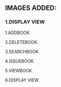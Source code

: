 ## IMAGES ADDED:

### 1.DISPLAY VIEW


 1.ADDBOOK.
 

 2.DELETEBOOK.

 3.SEARCHBOOK.

 4.ISSUEBOOK.

 5.VIEWBOOK.

 6.DISPLAY VIEW.
